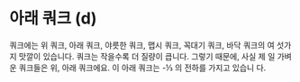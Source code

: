 # 아래 쿼크 (d)

쿼크에는 위 쿼크, 아래 쿼크, 야릇한 쿼크, 맵시 쿼크, 꼭대기 쿼크, 바닥 쿼크의 여
섯가지 맛깔이 있습니다. 쿼크는 작을수록 더 질량이 큽니다. 그렇기 때문에, 사실 제
일 가벼운 쿼크들은 위, 아래 쿼크에요. 이 아래 쿼크는 -⅓ 의 전하를 가지고 있습니
다.
